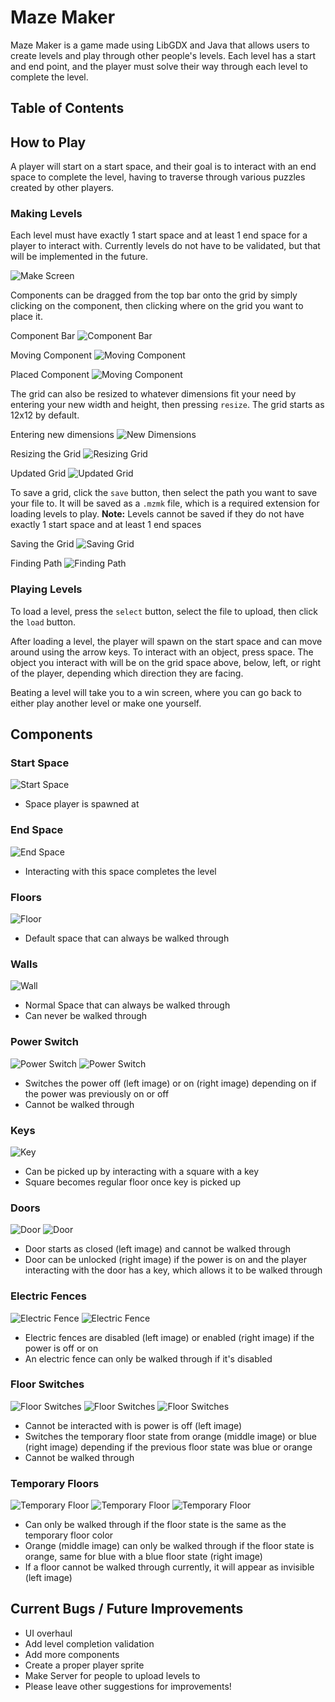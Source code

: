 # Maze Maker
Maze Maker is a game made using LibGDX and Java that allows users to create levels and play through other people's levels. Each level has a start and end point, and the player must solve their way through each level to complete the level.
## Table of Contents
## How to Play
A player will start on a start space, and their goal is to interact with an end space to complete the level, having to traverse through various puzzles created by other players.
### Making Levels
Each level must have exactly 1 start space and at least 1 end space for a player to interact with. Currently levels do not have to be validated, but that will be implemented in the future.

![Make Screen](/images/make-screen.png)

Components can be dragged from the top bar onto the grid by simply clicking on the component, then clicking where on the grid you want to place it.

Component Bar
![Component Bar](/images/placing-component-1.png)

Moving Component
![Moving Component](/images/placing-component-2.png)

Placed Component
![Moving Component](/images/placing-component-3.png)

The grid can also be resized to whatever dimensions fit your need by entering your new width and height, then pressing `resize`. The grid starts as 12x12 by default.

Entering new dimensions
![New Dimensions](/images/resize-1.png)

Resizing the Grid
![Resizing Grid](/images/resize-2.png)

Updated Grid
![Updated Grid](/images/resize-3.png)

To save a grid, click the `save` button, then select the path you want to save your file to. It will be saved as a `.mzmk` file, which is a required extension for loading levels to play. **Note:** Levels cannot be saved if they do not have exactly 1 start space and at least 1 end spaces

Saving the Grid
![Saving Grid](/images/save-1.png)

Finding Path
![Finding Path](/images/save-2.png)

### Playing Levels
To load a level, press the `select` button, select the file to upload, then click the `load` button.

After loading a level, the player will spawn on the start space and can move around using the arrow keys. To interact with an object, press space. The object you interact with will be on the grid space above, below, left, or right of the player, depending which direction they are facing.

Beating a level will take you to a win screen, where you can go back to either play another level or make one yourself.

## Components
### Start Space
![Start Space](/core/assets/start.png)
- Space player is spawned at
### End Space
![End Space](/core/assets/end.png)
- Interacting with this space completes the level
### Floors
![Floor](/core/assets/floor.png)
- Default space that can always be walked through
### Walls
![Wall](/core/assets/wall.png)
- Normal Space that can always be walked through
- Can never be walked through
### Power Switch
![Power Switch](/core/assets/power-off.png) ![Power Switch](/core/assets/power-on.png)
- Switches the power off (left image) or on (right image) depending on if the power was previously on or off
- Cannot be walked through
### Keys
![Key](/core/assets/key.png)
- Can be picked up by interacting with a square with a key
- Square becomes regular floor once key is picked up
### Doors
![Door](/core/assets/closed-door.png) ![Door](/core/assets/open-door.png)
- Door starts as closed (left image) and cannot be walked through
- Door can be unlocked (right image) if the power is on and the player interacting with the door has a key, which allows it to be walked through
### Electric Fences
![Electric Fence](/core/assets/electric-fence-disabled.png) ![Electric Fence](/core/assets/electric-fence-enabled.png)
- Electric fences are disabled (left image) or enabled (right image) if the power is off or on
- An electric fence can only be walked through if it's disabled
### Floor Switches
![Floor Switches](/core/assets/switch-off.png) ![Floor Switches](/core/assets/switch-orange.png) ![Floor Switches](/core/assets/switch-blue.png)
- Cannot be interacted with is power is off (left image)
- Switches the temporary floor state from orange (middle image) or blue (right image) depending if the previous floor state was blue or orange
- Cannot be walked through
### Temporary Floors
![Temporary Floor](/core/assets/invisible-floor.png) ![Temporary Floor](/core/assets/orange-floor.png) ![Temporary Floor](/core/assets/blue-floor.png)
- Can only be walked through if the floor state is the same as the temporary floor color
- Orange (middle image) can only be walked through if the floor state is orange, same for blue with a blue floor state (right image)
- If a floor cannot be walked through currently, it will appear as invisible (left image)
## Current Bugs / Future Improvements
- UI overhaul
- Add level completion validation
- Add more components
- Create a proper player sprite
- Make Server for people to upload levels to
- Please leave other suggestions for improvements!
